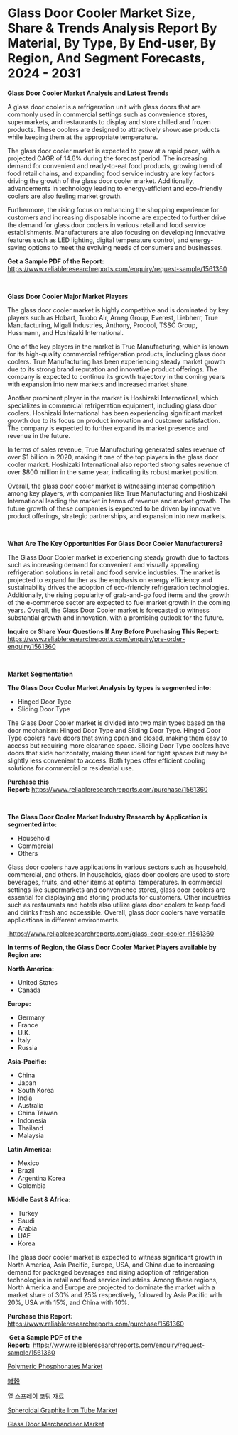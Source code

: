 <p><h1>Glass Door Cooler Market Size, Share & Trends Analysis Report By Material, By Type, By End-user, By Region, And Segment Forecasts, 2024 - 2031</h1></p><p><strong>Glass Door Cooler Market Analysis and Latest Trends</strong></p>
<p><p>A glass door cooler is a refrigeration unit with glass doors that are commonly used in commercial settings such as convenience stores, supermarkets, and restaurants to display and store chilled and frozen products. These coolers are designed to attractively showcase products while keeping them at the appropriate temperature.</p><p>The glass door cooler market is expected to grow at a rapid pace, with a projected CAGR of 14.6% during the forecast period. The increasing demand for convenient and ready-to-eat food products, growing trend of food retail chains, and expanding food service industry are key factors driving the growth of the glass door cooler market. Additionally, advancements in technology leading to energy-efficient and eco-friendly coolers are also fueling market growth.</p><p>Furthermore, the rising focus on enhancing the shopping experience for customers and increasing disposable income are expected to further drive the demand for glass door coolers in various retail and food service establishments. Manufacturers are also focusing on developing innovative features such as LED lighting, digital temperature control, and energy-saving options to meet the evolving needs of consumers and businesses.</p></p>
<p><strong>Get a Sample PDF of the Report:&nbsp;</strong> <a href="https://www.reliableresearchreports.com/enquiry/request-sample/1561360">https://www.reliableresearchreports.com/enquiry/request-sample/1561360</a></p>
<p>&nbsp;</p>
<p><strong>Glass Door Cooler Major Market Players</strong></p>
<p><p>The glass door cooler market is highly competitive and is dominated by key players such as Hobart, Tuobo Air, Arneg Group, Everest, Liebherr, True Manufacturing, Migali Industries, Anthony, Procool, TSSC Group, Hussmann, and Hoshizaki International.</p><p>One of the key players in the market is True Manufacturing, which is known for its high-quality commercial refrigeration products, including glass door coolers. True Manufacturing has been experiencing steady market growth due to its strong brand reputation and innovative product offerings. The company is expected to continue its growth trajectory in the coming years with expansion into new markets and increased market share.</p><p>Another prominent player in the market is Hoshizaki International, which specializes in commercial refrigeration equipment, including glass door coolers. Hoshizaki International has been experiencing significant market growth due to its focus on product innovation and customer satisfaction. The company is expected to further expand its market presence and revenue in the future.</p><p>In terms of sales revenue, True Manufacturing generated sales revenue of over $1 billion in 2020, making it one of the top players in the glass door cooler market. Hoshizaki International also reported strong sales revenue of over $800 million in the same year, indicating its robust market position.</p><p>Overall, the glass door cooler market is witnessing intense competition among key players, with companies like True Manufacturing and Hoshizaki International leading the market in terms of revenue and market growth. The future growth of these companies is expected to be driven by innovative product offerings, strategic partnerships, and expansion into new markets.</p></p>
<p>&nbsp;</p>
<p><strong>What Are The Key Opportunities For Glass Door Cooler Manufacturers?</strong></p>
<p><p>The Glass Door Cooler market is experiencing steady growth due to factors such as increasing demand for convenient and visually appealing refrigeration solutions in retail and food service industries. The market is projected to expand further as the emphasis on energy efficiency and sustainability drives the adoption of eco-friendly refrigeration technologies. Additionally, the rising popularity of grab-and-go food items and the growth of the e-commerce sector are expected to fuel market growth in the coming years. Overall, the Glass Door Cooler market is forecasted to witness substantial growth and innovation, with a promising outlook for the future.</p></p>
<p><strong>Inquire or Share Your Questions If Any Before Purchasing This Report:</strong> <a href="https://www.reliableresearchreports.com/enquiry/pre-order-enquiry/1561360">https://www.reliableresearchreports.com/enquiry/pre-order-enquiry/1561360</a></p>
<p>&nbsp;</p>
<p><strong>Market Segmentation</strong></p>
<p><strong>The Glass Door Cooler Market Analysis by types is segmented into:</strong></p>
<p><ul><li>Hinged Door Type</li><li>Sliding Door Type</li></ul></p>
<p><p>The Glass Door Cooler market is divided into two main types based on the door mechanism: Hinged Door Type and Sliding Door Type. Hinged Door Type coolers have doors that swing open and closed, making them easy to access but requiring more clearance space. Sliding Door Type coolers have doors that slide horizontally, making them ideal for tight spaces but may be slightly less convenient to access. Both types offer efficient cooling solutions for commercial or residential use.</p></p>
<p><strong>Purchase this Report:&nbsp;</strong><a href="https://www.reliableresearchreports.com/purchase/1561360">https://www.reliableresearchreports.com/purchase/1561360</a></p>
<p>&nbsp;</p>
<p><strong>The Glass Door Cooler Market Industry Research by Application is segmented into:</strong></p>
<p><ul><li>Household</li><li>Commercial</li><li>Others</li></ul></p>
<p><p>Glass door coolers have applications in various sectors such as household, commercial, and others. In households, glass door coolers are used to store beverages, fruits, and other items at optimal temperatures. In commercial settings like supermarkets and convenience stores, glass door coolers are essential for displaying and storing products for customers. Other industries such as restaurants and hotels also utilize glass door coolers to keep food and drinks fresh and accessible. Overall, glass door coolers have versatile applications in different environments.</p></p>
<p><a href="https://www.reliableresearchreports.com/glass-door-cooler-r1561360">&nbsp;https://www.reliableresearchreports.com/glass-door-cooler-r1561360</a></p>
<p><strong>In terms of Region, the Glass Door Cooler Market Players available by Region are:</strong></p>
<p>
    <p> <strong> North America: </strong>
        <ul>
            <li>United States</li>
            <li>Canada</li>
        </ul>
        </p> 
    <p> <strong> Europe: </strong>
        <ul>
            <li>Germany</li>
            <li>France</li>
            <li>U.K.</li>
            <li>Italy</li>
            <li>Russia</li>
        </ul>
        </p> 
    <p> <strong> Asia-Pacific: </strong>
        <ul>
            <li>China</li>
            <li>Japan</li>
            <li>South Korea</li>
            <li>India</li>
            <li>Australia</li>
            <li>China Taiwan</li>
            <li>Indonesia</li>
            <li>Thailand</li>
            <li>Malaysia</li>
        </ul>
        </p> 
    <p> <strong> Latin America: </strong>
        <ul>
            <li>Mexico</li>
            <li>Brazil</li>
            <li>Argentina Korea</li>
            <li>Colombia</li>
        </ul>
        </p> 
    <p> <strong> Middle East & Africa: </strong>
        <ul>
            <li>Turkey</li>
            <li>Saudi</li>
            <li>Arabia</li>
            <li>UAE</li>
            <li>Korea</li>
        </ul>
    </p>
    </p>
<p><p>The glass door cooler market is expected to witness significant growth in North America, Asia Pacific, Europe, USA, and China due to increasing demand for packaged beverages and rising adoption of refrigeration technologies in retail and food service industries. Among these regions, North America and Europe are projected to dominate the market with a market share of 30% and 25% respectively, followed by Asia Pacific with 20%, USA with 15%, and China with 10%.</p></p>
<p><strong>Purchase this Report: </strong><a href="https://www.reliableresearchreports.com/purchase/1561360">https://www.reliableresearchreports.com/purchase/1561360</a></p>
<p>&nbsp;<strong>Get a Sample PDF of the Report:&nbsp;&nbsp;</strong><a href="https://www.reliableresearchreports.com/enquiry/request-sample/1561360">https://www.reliableresearchreports.com/enquiry/request-sample/1561360</a></p>
<p><strong></strong></p>
<p><p><a href="https://www.linkedin.com/pulse/polymeric-phosphonates-market-research-report-unlocks-analysis-n7hxc?trackingId=HaXOf8tRLNHScc7W2GVrBw%3D%3D">Polymeric Phosphonates Market</a></p><p><a href="https://github.com/JacksonWiza1924/Market-Research-Report-List-1/blob/main/422240727023.md">雑穀</a></p><p><a href="https://github.com/RichardLueilwitz787/Market-Research-Report-List-1/blob/main/791959124943.md">열 스프레이 코팅 재료</a></p><p><a href="https://www.linkedin.com/pulse/spheroidal-graphite-iron-tube-market-goal-estimating-size-dqxwc?trackingId=j8wUtyR9xnbaPXSfy0qA5A%3D%3D">Spheroidal Graphite Iron Tube Market</a></p><p><a href="https://github.com/Sherrillcrooksxa8i18ucf2m/Market-Research-Report-List-2/blob/main/glass-door-merchandiser-market.md">Glass Door Merchandiser Market</a></p></p>